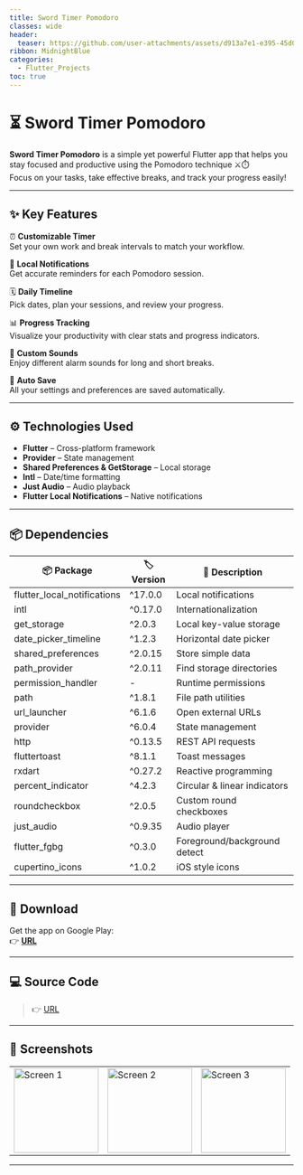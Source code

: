 ```yaml
---
title: Sword Timer Pomodoro
classes: wide
header:
  teaser: https://github.com/user-attachments/assets/d913a7e1-e395-45d0-83b2-bbb13552c3b1
ribbon: MidnightBlue
categories:
  - Flutter_Projects
toc: true
---
```


# ⏳ Sword Timer Pomodoro

**Sword Timer Pomodoro** is a simple yet powerful Flutter app that helps you stay focused and productive using the Pomodoro technique ⚔️⏱️  
Focus on your tasks, take effective breaks, and track your progress easily!

---

## ✨ Key Features

⏰ **Customizable Timer**  
Set your own work and break intervals to match your workflow.

🔔 **Local Notifications**  
Get accurate reminders for each Pomodoro session.

🗓️ **Daily Timeline**  
Pick dates, plan your sessions, and review your progress.

📊 **Progress Tracking**  
Visualize your productivity with clear stats and progress indicators.

🎵 **Custom Sounds**  
Enjoy different alarm sounds for long and short breaks.

💾 **Auto Save**  
All your settings and preferences are saved automatically.

---

## ⚙️ Technologies Used

- **Flutter** – Cross-platform framework
- **Provider** – State management
- **Shared Preferences & GetStorage** – Local storage
- **Intl** – Date/time formatting
- **Just Audio** – Audio playback
- **Flutter Local Notifications** – Native notifications

---

## 📦 Dependencies

| 📦 Package                 | 🏷️ Version | 📝 Description                |
|----------------------------|------------|-------------------------------|
| flutter_local_notifications | ^17.0.0   | Local notifications           |
| intl                        | ^0.17.0   | Internationalization          |
| get_storage                 | ^2.0.3    | Local key-value storage       |
| date_picker_timeline        | ^1.2.3    | Horizontal date picker        |
| shared_preferences          | ^2.0.15   | Store simple data             |
| path_provider               | ^2.0.11   | Find storage directories      |
| permission_handler          | -         | Runtime permissions           |
| path                        | ^1.8.1    | File path utilities           |
| url_launcher                | ^6.1.6    | Open external URLs            |
| provider                    | ^6.0.4    | State management              |
| http                        | ^0.13.5   | REST API requests             |
| fluttertoast                | ^8.1.1    | Toast messages                |
| rxdart                      | ^0.27.2   | Reactive programming          |
| percent_indicator           | ^4.2.3    | Circular & linear indicators  |
| roundcheckbox               | ^2.0.5    | Custom round checkboxes       |
| just_audio                  | ^0.9.35   | Audio player                  |
| flutter_fgbg                | ^0.3.0    | Foreground/background detect  |
| cupertino_icons             | ^1.0.2    | iOS style icons               |

---

## 📲 Download

Get the app on Google Play:  
👉 [**URL**](https://play.google.com/store/apps/details?id=sword.example.timer)

---

## 💻 Source Code
> 👉 [URL](https://github.com/AbdoOo20/sword-timer-pomodoro)

---

## 📸 Screenshots

<table>
  <tr>
    <td><img src="https://github.com/user-attachments/assets/aa1dd98d-57a4-4e4d-a965-4d20dd55695d" alt="Screen 1" width="150" /></td>
    <td><img src="https://github.com/user-attachments/assets/1ba120a9-a673-4e97-849e-b7a42a97e29f" alt="Screen 2" width="150" /></td>
    <td><img src="https://github.com/user-attachments/assets/1e812a8a-b038-455c-8f60-ccb3bdc7b28e" alt="Screen 3" width="150" /></td>
  </tr>
</table>

---
